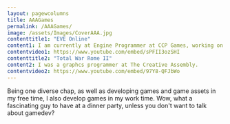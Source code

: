 ```yaml
---
layout: pagewcolumns
title: AAAGames
permalink: /AAAGames/
image: /assets/Images/CoverAAA.jpg
contenttitle1: "EVE Online"
content1: I am currently at Engine Programmer at CCP Games, working on the MMORPG EVE Online.
contentvideo1: https://www.youtube.com/embed/sPFII3ozSHI
contenttitle2: "Total War Rome II"
content2: I was a graphcs programmer at The Creative Assembly.
contentvideo2: https://www.youtube.com/embed/97Y8-QFJbWo
---
```


Being one diverse chap, as well as developing games and game assets in my free time, I also develop games in my work time. Wow, what a fascinating guy to have at a dinner party, unless you don't want to talk about gamedev?
